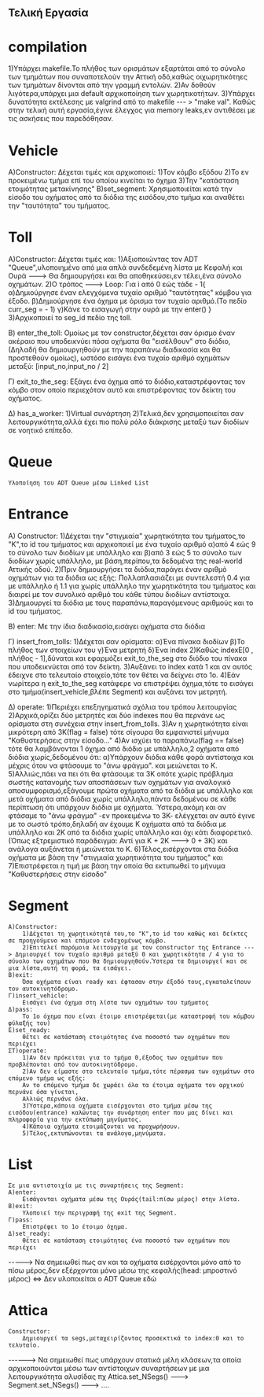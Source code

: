 ## Τελική Εργασία

# compilation
1)Υπάρχει makefile.Το πλήθος των ορισμάτων εξαρτάται από το σύνολο των τμημάτων που συναποτελούν την Αττική οδό,καθώς οιχωρητικότηες των τμημάτων δίνονται από την γραμμή εντολών.
2)Αν δοθούν λιγότερα,υπάρχει μια default αρχικοποίηση των χωρητικοτήτων.
3)Υπάρχει δυνατότητα εκτέλεσης με valgrind από το makefile --- > "make val".
Καθώς στην τελική αυτή εργασία,έγινε έλεγχος για memory leaks,εν αντιθέσει με τις ασκήσεις που παρεδόθησαν.

# Vehicle
Α)Constructor:
    Δέχεται τιμές και αρχικοποιεί:
    1)Τον κόμβο εξόδου
    2)Το εν προκειμένω τμήμα επί του οποίου κινείται το όχημα
    3)Την "κατάσταση ετοιμότητας μετακίνησης"
Β)set_segment:
    Χρησιμοποιείται κατά την είσοδο του οχήματος από τα διόδια της εισόδου,στο τμήμα και αναθέτει την "ταυτότητα" του τμήματος.

# Toll
Α)Constructor:
    Δέχεται τιμές και:
    1)Αξιοποιώντας τον ADT "Queue",υλοποιημένο από μια απλά συνδεδεμένη λίστα με Κεφαλή και Ουρά
    ---> Θα δημιουργήσει και θα αποθηκεύσει,εν τέλει,ένα σύνολο οχημάτων.
    2)Ο τρόπος ---> Loop: Για i από 0 εώς τάδε - 1{
        α)Δημιούργησε έναν ελεγχόμενα τυχαίο αριθμό "ταυτότητας" κόμβου για έξοδο.
        β)Δημιούργησε ένα όχημα με όρισμα τον τυχαίο αριθμό.(Το πεδίο curr_seg = - 1)
        γ)Κάνε το εισαγωγή στην ουρά με την enter()
    }
    3)Αρχικοποιεί το seg_id πεδίο της toll.

B) enter_the_toll:
    Ομοίως με τον constructor,δέχεται σαν όρισμο έναν ακέραιο που υποδεικνύει πόσα οχήματα θα "εισέλθουν" στο διόδιο,(Δηλαδή θα δημιουργηθούν με την παραπάνω διαδικασία και θα προστεθούν ομοίως),
    ωστόσο εισάγει ένα τυχαίο αριθμό οχημάτων μεταξύ: [input_no,input_no / 2]

Γ) exit_to_the_seg:
    Εξάγει ένα όχημα από το διόδιο,καταστρέφοντας τον κόμβο στον οποίο περιεχόταν αυτό και επιστρέφοντας τον δείκτη του οχήματος.

Δ) has_a_worker:
    1)Virtual συνάρτηση
    2)Τελικά,δεν χρησιμοποιείται σαν λειτουργικότητα,αλλά έχει πιο πολύ ρόλο διάκρισης μεταξύ των διοδίων σε νοητικό επίπεδο.


# Queue
    Υλοποίηση του ADT Queue μέσω Linked List

# Entrance
A) Constructor:
    1)Δέχεται την "στιγμιαία" χωρητικότητα του τμήματος,το "Κ",το id του τμήματος και αρχικοποιεί με ένα τυχαίο αριθμό α)από 4 εώς 9 το σύνολο των διοδίων με υπάλληλο και β)από 3 εώς 5 το σύνολο των διοδίων χωρίς υπάλληλο,
    με βάση,περίπου,τα δεδομένα της real-world Αττικής οδού.
    2)Πριν δημιουργήσει τα διόδια,παράγει έναν αριθμό οχημάτων για τα διόδια ως εξής:
        Πολλαπλασιάζει με συντελεστή 0.4 για με υπάλληλο ή 1.1 για χωρίς υπάλληλο την χωρητικότητα του τμήματος και διαιρεί με τον συνολικό αριθμό του κάθε τύπου διοδίων αντίστοιχα.
    3)Δημιουργεί τα διόδια με τους παραπάνω,παραγόμενους αριθμούς και το id του τμήματος.

Β) enter:
    Με την ίδια διαδικασία,εισάγει οχήματα στα διόδια

Γ) insert_from_tolls:
    1)Δέχεται σαν ορίσματα:
        α)Ένα πίνακα διοδίων
        β)Το πλήθος των στοιχείων του
        γ)Ένα μετρητή
        δ)Ένα index
    2)Καθώς indexΕ[0 , πλήθος - 1],δύναται και εφαρμόζει exit_to_the_seg στο διόδιο του πίνακα που υποδεικνύεται από τον δείκτη.
    3)Αυξάνει το index κατά 1 και αν αυτός έδειχνε στο τελευταίο στοιχείο,τότε τον θέτει να δείχνει στο 1ο.
    4)Εάν νωρίτερα η exit_to_the_seg κατάφερε να επιστρέψει όχημα,τότε το εισάγει στο τμήμα(insert_vehicle,βλέπε Segment) και αυξάνει τον μετρητή.

Δ) operate:
    1)Περιέχει επεξηγηματικά σχόλια του τρόπου λειτουργίας
    2)Αρχικά,ορίζει δύο μετρητές και δύο indexes που θα περνάνε ως ορίσματα στη συνέχεια στην insert_from_tolls.
    3)Αν η χωρητικότητα είναι μικρότερη από 3Κ(flag = false) τότε σίγουρα θα εμφανιστεί μήνυμα "Καθυστερήσεις στην είσοδο..."
    4)Αν ισχύει το παραπάνω(flag == false) τότε θα λαμβάνονται 1 όχημα από διόδιο με υπάλληλο,2 οχήματα από διόδια χωρίς,δεδομένου ότι:
        α)Υπάρχουν διόδια κάθε φορά αντίστοιχα και μέχρις ότου να φτάσουμε το "άνω φράγμα".
    και μειώνεται το Κ.
    5)Αλλιώς,πάει να πει ότι θα φτάσουμε τα 3Κ οπότε χωρίς πρόβλημα σωστής κατανομής των αποσπάσεων των οχημάτων για αναλογικό αποσυμφορισμό,εξάγουμε πρώτα οχήματα από τα διόδια με υπάλληλο και μετά οχήματα από διόδια χωρίς υπάλληλο,πάντα δεδομένου σε κάθε περίπτωση ότι υπάρχουν διόδια με οχήματα.
    Ύστερα,ακόμη και αν φτάσαμε το "άνω φράγμα" -εν προκειμένω το 3Κ- ελέγχεται αν αυτό έγινε με το σωστό τρόπο,δηλαδή αν έχουμε Κ οχήματα από τα διόδια με υπάλληλο και 2Κ από τα διόδια χωρίς υπάλληλο και όχι κάτι διαφορετικό.(Όπως εξτρεμιστικό παράδειγμα: Αντί για Κ + 2Κ ---> 0 + 3Κ) και ανάλογα αυξάνεται ή μειώνεται το Κ.
    6)Τέλος,εισέρχονται στα διόδια οχήματα με βάση την "στιγμιαία χωρητικότητα του τμήματος" και
    7)Επιστρέφεται η τιμή με βάση την οποία θα εκτυπωθεί το μήνυμα "Καθυστερήσεις στην είσοδο"

# Segment
    Α)Constructor:
        1)Δέχεται τη χωρητικότητά του,το "Κ",το id του καθώς και δείκτες σε προηγούμενο και επόμενο ενδεχομένως κόμβο.
        2)Επιτελεί παρόμοια λειτουργία με τον constructor της Entrance ---> Δημιουργεί τον τυχαίο αριθμό μεταξύ 0 και χωρητικότητα / 4 για το σύνολο των οχημάτων που θα δημιουργηθούν.Ύστερα τα δημιουργεί και σε μια λίστα,αυτή τη φορά, τα εισάγει.
    Β)exit:
        Όσα οχήματα είναι ready και έφτασαν στην έξοδό τους,εγκαταλείπουν τον αυτοκινητόδρομο.
    Γ)insert_vehicle:
        Εισάγει ένα όχημα στη λίστα των οχημάτων του τμήματος
    Δ)pass:
        Το 1ο όχημα που είναι έτοιμο επιστρέφεται(με καταστροφή του κόμβου φύλαξής του)
    Ε)set_ready:
        θέτει σε κατάσταση ετοιμότητας ένα ποσοστό των οχημάτων που περιέχει
    ΣΤ)operate:
        1)Αν δεν πρόκειται για το τμήμα 0,έξοδος των οχημάτων που προβλέπονται από τον αυτοκινητόδρομο.
        2)Αν δεν είμαστε στο τελευταίο τμήμα,τότε πέρασμα των οχημάτων στο επόμενο τμήμα ως εξής:
        Αν το επόμενο τμήμα δε χωράει όλα τα έτοιμα οχήματα του αρχικού περνάνε όσα γίνεται,
        Αλλιώς περνάνε όλα.
        3)Ύστερα,κάποια οχήματα εισέρχονται στο τμήμα μέσω της εισόδου(entrance) καλώντας την συνάρτηση enter που μας δίνει και πληροφορία για την εκτύπωση μηνύματος.
        4)Κάποια οχήματα ετοιμάζονται να προχωρήσουν.
        5)Τέλος,εκτυπώνονται τα ανάλογα,μηνύματα.

# List
    Σε μια αντιστοιχία με τις συναρτήσεις της Segment:
    Α)enter:
        Εισάγονται οχήματα μέσω της Ουράς(tail:πίσω μέρος) στην λίστα.
    Β)exit:
        Υλοποιεί την περιγραφή της exit της Segment.
    Γ)pass:
        Επιστρέφει το 1ο έτοιμο όχημα.
    Δ)set_ready:
        θέτει σε κατάσταση ετοιμότητας ένα ποσοστό των οχημάτων που περιέχει

-----> Να σημειωθεί πως αν και τα οχήματα εισέρχονται μόνο από το πίσω μέρος,δεν εξέρχονται μόνο μέσω της κεφαλής(head: μπροστινό μέρος) <=> Δεν υλοποιείται ο ADT Queue εδώ

# Attica
    Constructor:
        Δημιουργεί τα segs,μεταχειρίζοντας προσεκτικά το index:0 και το τελυταίο.

------> Να σημειωθεί πως υπάρχουν στατικά μέλη κλάσεων,τα οποία αρχικοποιούνται μέσω των αντίστοιχων συναρτήσεων με μια λειτουργικότητα αλυσίδας πχ Attica.set_NSegs() ---> Segment.set_NSegs() ---> ....